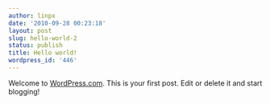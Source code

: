 ```yaml
---
author: linpx
date: '2010-09-28 00:23:18'
layout: post
slug: hello-world-2
status: publish
title: Hello world!
wordpress_id: '446'
---
```


Welcome to [WordPress.com](http://wordpress.com/). This is your first post.
Edit or delete it and start blogging!

